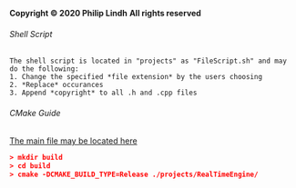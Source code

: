 **Copyright © 2020  Philip Lindh** 
**All rights reserved**

###### Shell Script 
```
The shell script is located in "projects" as "FileScript.sh" and may do the following:
1. Change the specified *file extension* by the users choosing
2. *Replace* occurances
3. Append *copyright* to all .h and .cpp files
```

###### CMake Guide
[The main file may be located here](projects/RealTimeEngine/code/RealTimeEngine.cpp)

```cmake
> mkdir build
> cd build
> cmake -DCMAKE_BUILD_TYPE=Release ./projects/RealTimeEngine/
```